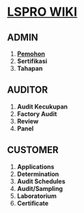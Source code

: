# [LSPRO WIKI](https://github.com/miftah-syiroth/lspro-wiki/tree/main?tab=readme-ov-file#lspro-wiki)

## ADMIN
 1. [**Pemohon**](https://github.com/miftah-syiroth/lspro-wiki/blob/main/docs/admin/pemohon.md#pemohon)
 2. **Sertifikasi**
 3. **Tahapan**

## AUDITOR

 1. **Audit Kecukupan**
 2. **Factory Audit**
 3. **Review**
 4. **Panel**

## CUSTOMER
 1. **Applications**
 2. **Determination**
 3. **Audit Schedules**
 4. **Audit/Sampling**
 5. **Laboratorium**
 6. **Certificate**
